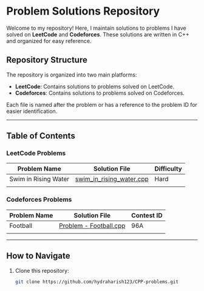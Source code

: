 # Problem Solutions Repository

Welcome to my repository! Here, I maintain solutions to problems I have solved on **LeetCode** and **Codeforces**. These solutions are written in C++ and organized for easy reference.

## Repository Structure

The repository is organized into two main platforms:
- **LeetCode**: Contains solutions to problems solved on LeetCode.
- **Codeforces**: Contains solutions to problems solved on Codeforces.

Each file is named after the problem or has a reference to the problem ID for easier identification.

---

## Table of Contents

### LeetCode Problems
| Problem Name                          | Solution File                           | Difficulty |
|---------------------------------------|-----------------------------------------|------------|
| Swim in Rising Water                  | [swim_in_rising_water.cpp](https://leetcode.com/problems/swim-in-rising-water/) | Hard       |
|          |                                         |            |

### Codeforces Problems
| Problem Name                          | Solution File                           | Contest ID |
|---------------------------------------|-----------------------------------------|------------|
| Football               | [Problem - Football.cpp](https://codeforces.com/problemset/problem/96/A) | 96A       |
|           |                                         |            |

---

## How to Navigate

1. Clone this repository:
   ```bash
   git clone https://github.com/hydraharish123/CPP-problems.git
